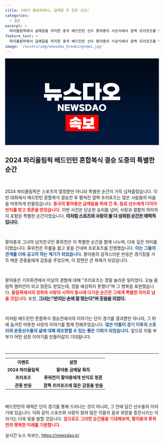 ```yaml
---
title: 사랑이 올림픽에서… 금메달 후 청혼 성공!
categories:
  - 결혼
excerpt: >
  파리올림픽에서 금메달을 차지한 중국 배드민턴 선수 황야충이 시상식에서 깜짝 프러포즈를 받으며 그 감격을 더했다. 남자친구 류위천의 무릎 꿇린 청혼에 감동한 황야충은 반지를 받고 행복한 순간을 만끽했다.
feature_text: >
  파리올림픽에서 금메달을 차지한 중국 배드민턴 선수 황야충이 시상식에서 깜짝 프러포즈를 받으며 그 감격을 더했다. 남자친구 류위천의 무릎 꿇린 청혼에 감동한 황야충은 반지를 받고 행복한 순간을 만끽했다.
image: '/assets/img/newsdao_breakingnews.jpg'
---
```


<p><img src="/assets/img/newsdao_breakingnews.jpg" alt="flaretime 속보" /></p>

<h2 data-ke-size="size26">2024 파리올림픽 배드민턴 혼합복식 결승 도중의 특별한 순간</h2>

<p data-ke-size="size16">&nbsp;</p>

<p>2024 파리올림픽은 스포츠의 열정뿐만 아니라 특별한 순간이 가득 넘쳐흘렀습니다. 이번 대회에서 배드민턴 혼합복식 결승전 후 펼쳐진 깜짝 프러포즈는 많은 사람들의 마음을 따뜻하게 만들었습니다. <b><span style="color: #ee2323;">중국의 황야충은 금메달을 목에 건 후, 동료 선수에게 다이아반지를 받고 청혼을 받았습니다.</span></b> 이번 사건은 단순한 승리를 넘어, 사랑과 결합의 의미까지 포함된 특별한 순간이었습니다. <b><span style="background-color: #21538527;">이처럼 스포츠와 사랑이 둘 다 성취된 순간은 매력적입니다.</span></b></p>

<p data-ke-size="size16">&nbsp;</p>

<p>황야충과 그녀의 남자친구인 류위천은 이 특별한 순간을 함께 나누며, 더욱 깊은 의미를 더했습니다. 류위천은 무릎을 꿇고 꽃을 건네며 프로포즈를 진행했습니다. <b><span style="color: #1a5490;">이는 그들의 관계를 더욱 공고히 하는 계기가 되었습니다.</span></b> 황야충의 감격스러운 반응은 경기장을 가득 메운 관중들에게 감동을 주었으며, 이 장면은 큰 화제가 되었습니다.</p>

<p data-ke-size="size16">&nbsp;</p>

<p>황야충은 기자회견에서 이날의 경험에 대해 "프러포즈는 정말 놀라운 일이었다. 오늘 올림픽 챔피언이 되고 청혼도 받았는데, 정말 예상하지 못했다"며 그 행복을 표현했습니다. <b><span style="color: #ee2323;">올림픽에서의 성취와 사랑의 시작이 동시에 다가온 순간은 그에게 특별한 의미로 남을 것입니다.</span></b> 또한, <b><span style="background-color: #21538527;">그녀는 "반지는 손에 잘 맞는다"며 웃음을 지었다.</span></b></p>

<p data-ke-size="size16">&nbsp;</p>

<p>이처럼 배드민턴 혼합복식 결승전에서의 이야기는 단지 경기를 결과뿐만 아니라, 그 뒤에 숨겨진 따뜻한 사랑의 이야기를 함께 전해주었습니다. <b><span style="color: #1a5490;">많은 이들이 경기 이후의 스토리와 운동선수들의 삶에 대해 재조명할 수 있는 좋은 기회가 되었습니다.</span></b> 앞으로 이들 부부가 어떤 성장 이야기를 만들어갈지 기대됩니다.</p>

<p data-ke-size="size16">&nbsp;</p>

<hr />

<table style="width: 100%; border-collapse: collapse;">
    <tr>
        <td style="text-align: center; height: 17px;"><b>이벤트</b></td>
        <td style="text-align: center; height: 17px;"><b>설명</b></td>
    </tr>
    <tr>
        <td style="text-align: center; height: 17px;"><b>2024 파리올림픽</b></td>
        <td style="text-align: center; height: 17px;"><b>황야충 금메달 획득</b></td>
    </tr>
    <tr>
        <td style="text-align: center; height: 17px;"><b>프러포즈</b></td>
        <td style="text-align: center; height: 17px;"><b>류위천이 황야충에게 반지로 청혼</b></td>
    </tr>
    <tr>
        <td style="text-align: center; height: 17px;"><b>관중 반응</b></td>
        <td style="text-align: center; height: 17px;"><b>깜짝 프러포즈에 많은 감동을 받음</b></td>
    </tr>
</table>

<p data-ke-size="size16">&nbsp;</p> 

<p>배드민턴의 매력은 단지 경기를 통해 드러나는 것이 아니라, 그 안에 담긴 선수들의 이야기에 있습니다. 이와 같이 스포츠와 사랑이 얽혀 많은 이들의 꿈과 희망을 증진시키는 이야기는 더욱 빛을 발할 것입니다. <b><span style="color: #ee2323;">앞으로도 그러한 순간들을 기대해보며, 황야충과 류위천의 행복한 미래를 기원합니다.</span></b></p>
실시간 뉴스 속보는, <a href="https://newsdao.kr" rel="dofollow">https://newsdao.kr</a>



